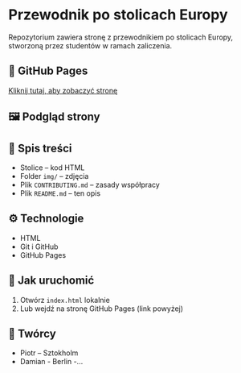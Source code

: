 # Przewodnik po stolicach Europy

Repozytorium zawiera stronę z przewodnikiem po stolicach Europy, stworzoną przez studentów w ramach zaliczenia.

## 🔗 GitHub Pages
[Kliknij tutaj, aby zobaczyć stronę](https://PSok2005.io/zaliczenie_AM_BS)

## 🖼️ Podgląd strony
 

## 📖 Spis treści
- Stolice – kod HTML
- Folder `img/` – zdjęcia
- Plik `CONTRIBUTING.md` – zasady współpracy
- Plik `README.md` – ten opis

## ⚙️ Technologie
- HTML
- Git i GitHub
- GitHub Pages

## 🚀 Jak uruchomić
1. Otwórz `index.html` lokalnie  
2. Lub wejdź na stronę GitHub Pages (link powyżej)

## 👥 Twórcy
- Piotr – Sztokholm
- Damian - Berlin
-...
